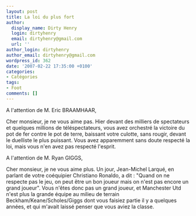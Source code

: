 ```yaml
---
layout: post
title: La loi du plus fort
author:
  display_name: Dirty Henry
  login: dirtyhenry
  email: dirtyhenry@gmail.com
  url: ''
author_login: dirtyhenry
author_email: dirtyhenry@gmail.com
wordpress_id: 362
date: '2007-02-22 17:35:00 +0100'
categories:
- Catégories
tags:
- Foot
comments: []
---
```

A l'attention de M. Eric BRAAMHAAR, 

Cher monsieur, je ne vous aime pas.
Hier devant des milliers de spectateurs et quelques millions de téléspectateurs, vous avez orchestré la victoire du pot de fer contre le pot de terre, baissant votre culotte, sans rougir, devant le duelliste le plus puissant. Vous avez apparemment sans doute respecté la loi, mais vous n'en avez pas respecté l'esprit.

A l'attention de M. Ryan GIGGS,

Cher monsieur, je ne vous aime plus.
Un jour, Jean-Michel Larqué, en parlant de votre coéquipier Christiano Ronaldo, a dit : "Quand on ne respecte pas le jeu, on peut être un bon joueur mais on n'est pas encore un grand joueur". Vous n'êtes donc pas un grand joueur, et Manchester Utd n'est plus la grande équipe au milieu de terrain Beckham/Keane/Scholes/Giggs dont vous faisiez partie il y a quelques années, et qui m'avait laissé penser que vous aviez la classe.
